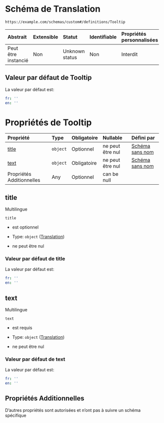 # Schéma de Translation

```txt
https://example.com/schemas/custom#/definitions/Tooltip
```



| Abstrait            | Extensible | Statut         | Identifiable | Propriétés personnalisées | Propriétés Additionnelles | Limites d'accès | Défini dans                                                                        |
| :------------------ | :--------- | :------------- | :----------- | :------------------------ | :------------------------ | :-------------- | :--------------------------------------------------------------------------------- |
| Peut être instancié | Non        | Unknown status | Non          | Interdit                  | Autorisé                  | aucun           | [FRW.form.schema.json\*](../out/FRW.form.schema.json "ouvrir le schéma d'origine") |

## Valeur par défaut de Tooltip

La valeur par défaut est:

```yaml
fr: ''
en: ''

```

# Propriétés de Tooltip

| Propriété                 | Type     | Obligatoire | Nullable         | Défini par                                                                                                                   |
| :------------------------ | :------- | :---------- | :--------------- | :--------------------------------------------------------------------------------------------------------------------------- |
| [title](#title)           | `object` | Optionnel   | ne peut être nul | [Schéma sans nom](frw-definitions-translation.md "https://example.com/schemas/custom#/definitions/Tooltip/properties/title") |
| [text](#text)             | `object` | Obligatoire | ne peut être nul | [Schéma sans nom](frw-definitions-translation.md "https://example.com/schemas/custom#/definitions/Tooltip/properties/text")  |
| Propriétés Additionnelles | Any      | Optionnel   | can be null      |                                                                                                                              |

## title

Multilingue

`title`

*   est optionnel

*   Type: `object` ([Translation](frw-definitions-translation.md))

*   ne peut être nul

### Valeur par défaut de title

La valeur par défaut est:

```yaml
fr: ''
en: ''

```

## text

Multilingue

`text`

*   est requis

*   Type: `object` ([Translation](frw-definitions-translation.md))

*   ne peut être nul

### Valeur par défaut de text

La valeur par défaut est:

```yaml
fr: ''
en: ''

```

## Propriétés Additionnelles

D’autres propriétés sont autorisées et n’ont pas à suivre un schéma spécifique
